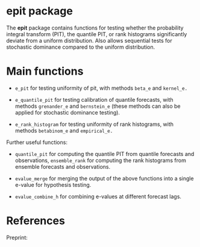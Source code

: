 
<!-- README.md is generated from README.Rmd. Please edit that file -->

# epit package

<!-- badges: start -->
<!-- badges: end -->

The **epit** package contains functions for testing whether the
probability integral transform (PIT), the quantile PIT, or rank
histograms significantly deviate from a uniform distribution. Also
allows sequential tests for stochastic dominance compared to the uniform
distribution.

# Main functions

-   `e_pit` for testing uniformity of pit, with methods `beta_e` and
    `kernel_e.`

-   `e_quantile_pit` for testing calibration of quantile forecasts, with
    methods `grenander_e` and `bernstein_e` (these methods can also be
    applied for stochastic dominance testing).

-   `e_rank_histogram` for testing uniformity of rank histograms, with
    methods `betabinom_e` and `empirical_e.`

Further useful functions:

-   `quantile_pit` for computing the quantile PIT from quantile
    forecasts and observations, `ensemble_rank` for computing the rank
    histograms from ensemble forecasts and observations.

-   `evalue_merge` for merging the output of the above functions into a
    single e-value for hypothesis testing.

-   `evalue_combine_h` for combining e-values at different forecast
    lags.

# References

Preprint:
